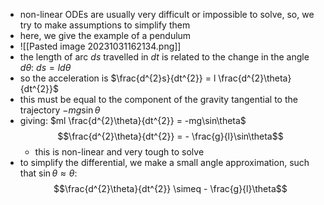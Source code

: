 - non-linear ODEs are usually very difficult or impossible to solve, so, we try to make assumptions to simplify them
- here, we give the example of a pendulum
- ![[Pasted image 20231031162134.png]]
- the length of arc $ds$ travelled in $dt$ is related to the change in the angle $d\theta$: $ds = ld\theta$
- so the acceleration is $\frac{d^{2}s}{dt^{2}} = l \frac{d^{2}\theta}{dt^{2}}$
- this must be equal to the component of the gravity tangential to the trajectory $-mg\sin\theta$
- giving: $ml \frac{d^{2}\theta}{dt^{2}} = -mg\sin\theta$
		$$\frac{d^{2}\theta}{dt^{2}} = - \frac{g}{l}\sin\theta$$
	- this is non-linear and very tough to solve
- to simplify the differential, we make a small angle approximation, such that $\sin\theta \approx \theta$: $$\frac{d^{2}\theta}{dt^{2}} \simeq - \frac{g}{l}\theta$$
